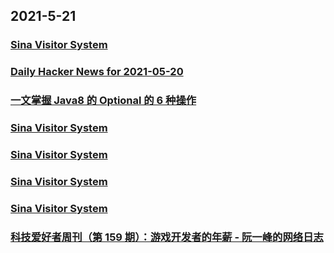 
## 2021-5-21

### [Sina Visitor System](https://weibo.com/2816125940/KgrWXf87X)

### [Daily Hacker News for 2021-05-20](https://www.daemonology.net/hn-daily/2021-05-20.html)

### [一文掌握 Java8 的 Optional 的 6 种操作](https://www.infoq.cn/article/237c8f985cbb4bbe479bc241d)

### [Sina Visitor System](https://weibo.com/1402400261/KgrTLwQP2)

### [Sina Visitor System](https://weibo.com/1715118170/KgrO53Xro)

### [Sina Visitor System](https://weibo.com/1715118170/KgrHwrX6b)

### [Sina Visitor System](https://weibo.com/1642628345/KgrTNmCyr)

### [科技爱好者周刊（第 159 期）：游戏开发者的年薪 - 阮一峰的网络日志](http://www.ruanyifeng.com/blog/2021/05/weekly-issue-159.html)
